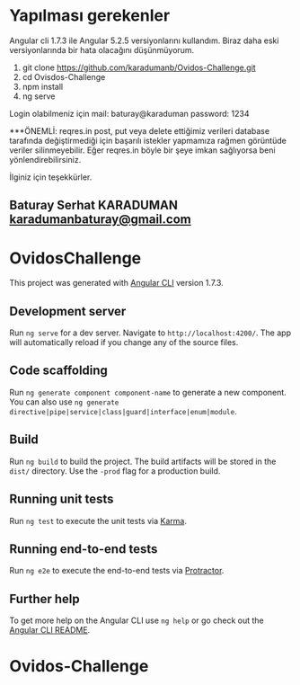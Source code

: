 # Yapılması gerekenler
Angular cli 1.7.3 ile Angular 5.2.5 versiyonlarını kullandım. Biraz daha eski versiyonlarında bir hata olacağını düşünmüyorum.

1) git clone https://github.com/karadumanb/Ovidos-Challenge.git
2) cd Ovisdos-Challenge
3) npm install
4) ng serve

Login olabilmeniz için mail: baturay@karaduman password: 1234

***ÖNEMLİ: reqres.in post, put veya delete ettiğimiz verileri database tarafında değiştirmediği için başarılı istekler yapmamıza rağmen görüntüde veriler silinmeyebilir. Eğer reqres.in böyle bir şeye imkan sağlıyorsa beni yönlendirebilirsiniz.

İlginiz için teşekkürler.

Baturay Serhat KARADUMAN
karadumanbaturay@gmail.com
---------------------------------------------------------------------------------------------------
# OvidosChallenge

This project was generated with [Angular CLI](https://github.com/angular/angular-cli) version 1.7.3.

## Development server

Run `ng serve` for a dev server. Navigate to `http://localhost:4200/`. The app will automatically reload if you change any of the source files.

## Code scaffolding

Run `ng generate component component-name` to generate a new component. You can also use `ng generate directive|pipe|service|class|guard|interface|enum|module`.

## Build

Run `ng build` to build the project. The build artifacts will be stored in the `dist/` directory. Use the `-prod` flag for a production build.

## Running unit tests

Run `ng test` to execute the unit tests via [Karma](https://karma-runner.github.io).

## Running end-to-end tests

Run `ng e2e` to execute the end-to-end tests via [Protractor](http://www.protractortest.org/).

## Further help

To get more help on the Angular CLI use `ng help` or go check out the [Angular CLI README](https://github.com/angular/angular-cli/blob/master/README.md).
# Ovidos-Challenge
